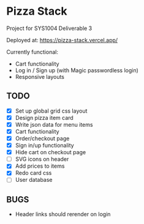 # Pizza Stack

Project for SYS1004 Deliverable 3

Deployed at: https://pizza-stack.vercel.app/

Currently functional:

- Cart functionality
- Log in / Sign up (with Magic passwordless login)
- Responsive layouts

## TODO

- [x] Set up global grid css layout
- [x] Design pizza item card
- [x] Write json data for menu items
- [x] Cart functionality
- [x] Order/checkout page
- [x] Sign in/up functionality
- [x] Hide cart on checkout page
- [ ] SVG icons on header
- [x] Add prices to items
- [x] Redo card css
- [ ] User database

## BUGS

- Header links should rerender on login
